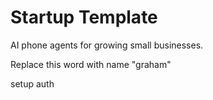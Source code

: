 # Startup Template

AI phone agents for growing small businesses.

Replace this word with name "graham"

setup auth

